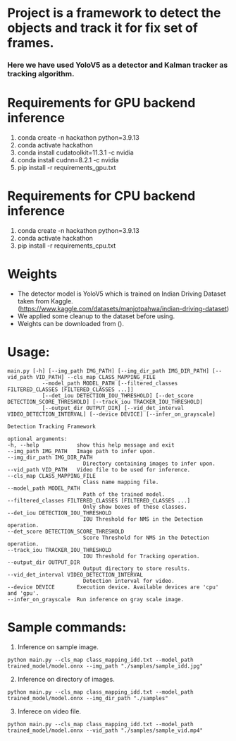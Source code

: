 
# Project is a framework to detect the objects and track it for fix set of frames.

### Here we have used YoloV5 as a detector and Kalman tracker as tracking algorithm.

# Requirements for GPU backend inference
1. conda create -n hackathon python=3.9.13
2. conda activate hackathon
3. conda install cudatoolkit=11.3.1 -c nvidia
4. conda install cudnn=8.2.1 -c nvidia
5. pip install -r requirements_gpu.txt

# Requirements for CPU backend inference
1. conda create -n hackathon python=3.9.13
2. conda activate hackathon
3. pip install -r requirements_cpu.txt

# Weights
- The detector model is YoloV5 which is trained on Indian Driving Dataset taken from Kaggle. (https://www.kaggle.com/datasets/manjotpahwa/indian-driving-dataset)
- We applied some cleanup to the dataset before using.
- Weights can be downloaded from ().

# Usage:
> 
    main.py [-h] [--img_path IMG_PATH] [--img_dir_path IMG_DIR_PATH] [--vid_path VID_PATH] --cls_map CLASS_MAPPING_FILE
               --model_path MODEL_PATH [--filtered_classes FILTERED_CLASSES [FILTERED_CLASSES ...]]
               [--det_iou DETECTION_IOU_THRESHOLD] [--det_score DETECTION_SCORE_THRESHOLD] [--track_iou TRACKER_IOU_THRESHOLD]       
               [--output_dir OUTPUT_DIR] [--vid_det_interval VIDEO_DETECTION_INTERVAL] [--device DEVICE] [--infer_on_grayscale]      

    Detection Tracking Framework

    optional arguments:
    -h, --help            show this help message and exit
    --img_path IMG_PATH   Image path to infer upon.
    --img_dir_path IMG_DIR_PATH
                            Directory containing images to infer upon.
    --vid_path VID_PATH   Video file to be used for inference.
    --cls_map CLASS_MAPPING_FILE
                            Class name mapping file.
    --model_path MODEL_PATH
                            Path of the trained model.
    --filtered_classes FILTERED_CLASSES [FILTERED_CLASSES ...]
                            Only show boxes of these classes.
    --det_iou DETECTION_IOU_THRESHOLD
                            IOU Threshold for NMS in the Detection operation.
    --det_score DETECTION_SCORE_THRESHOLD
                            Score Threshold for NMS in the Detection operation.
    --track_iou TRACKER_IOU_THRESHOLD
                            IOU Threshold for Tracking operation.
    --output_dir OUTPUT_DIR
                            Output directory to store results.
    --vid_det_interval VIDEO_DETECTION_INTERVAL
                            Detection interval for video.
    --device DEVICE       Execution device. Available devices are 'cpu' and 'gpu'.
    --infer_on_grayscale  Run inference on gray scale image.

# Sample commands:
1. Inference on sample image.
>
    python main.py --cls_map class_mapping_idd.txt --model_path trained_model/model.onnx --img_path "./samples/sample_idd.jpg"

2. Inference on directory of images.
>
    python main.py --cls_map class_mapping_idd.txt --model_path trained_model/model.onnx --img_dir_path "./samples"

3. Inferece on video file.
> 
    python main.py --cls_map class_mapping_idd.txt --model_path trained_model/model.onnx --vid_path "./samples/sample_vid.mp4"
